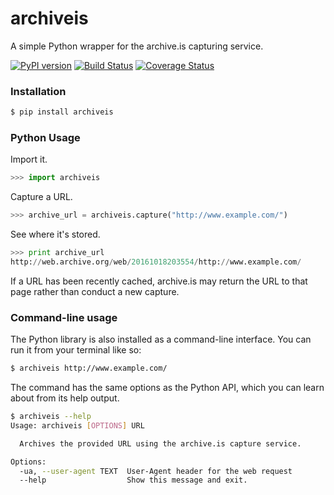 # archiveis

A simple Python wrapper for the archive.is capturing service.

[![PyPI version](https://badge.fury.io/py/archiveis.png)](http://badge.fury.io/py/archiveis)
[![Build Status](https://travis-ci.org/pastpages/archiveis.svg?branch=master)](https://travis-ci.org/pastpages/archiveis)
[![Coverage Status](https://coveralls.io/repos/github/pastpages/archiveis/badge.svg?branch=master)](https://coveralls.io/github/pastpages/archiveis?branch=master)

### Installation

```bash
$ pip install archiveis
```

### Python Usage

Import it.

```python
>>> import archiveis
```

Capture a URL.

```python
>>> archive_url = archiveis.capture("http://www.example.com/")
```

See where it's stored.

```python
>>> print archive_url
http://web.archive.org/web/20161018203554/http://www.example.com/
```

If a URL has been recently cached, archive.is may return the URL to that page rather
than conduct a new capture.

### Command-line usage

The Python library is also installed as a command-line interface. You can run it from your terminal like so:

```bash
$ archiveis http://www.example.com/
```

The command has the same options as the Python API, which you can learn about from its help output.

```bash
$ archiveis --help
Usage: archiveis [OPTIONS] URL

  Archives the provided URL using the archive.is capture service.

Options:
  -ua, --user-agent TEXT  User-Agent header for the web request
  --help                  Show this message and exit.
```
